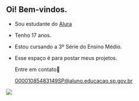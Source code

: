 ## Oi! Bem-vindos.

- Sou estudante do [Alura](https://www.alura.com.br)
- Tenho 17 anos.
- Estou cursando a 3º Série do Ensino Médio.
- Esse espaço é para postar meus projetos.

  Entre em contato📧

  00001085483149SP@aluno.educacao.sp.gov.br 

![](https://media1.tenor.com/m/jdiesuPP7qcAAAAd/carlos-alcaraz-fist-pump.gif)

